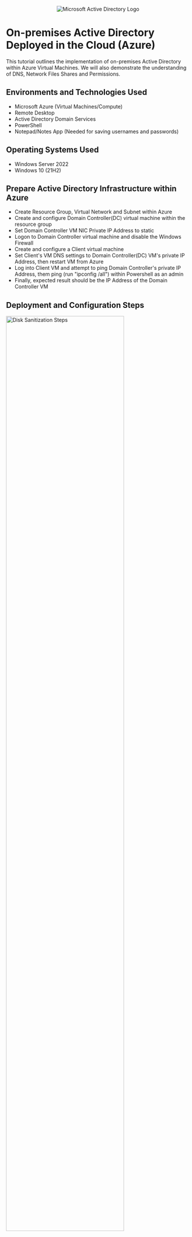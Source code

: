 <p align="center">
<img src="https://i.imgur.com/pU5A58S.png" alt="Microsoft Active Directory Logo"/>
</p>

<h1>On-premises Active Directory Deployed in the Cloud (Azure)</h1>
This tutorial outlines the implementation of on-premises Active Directory within Azure Virtual Machines. We will also demonstrate the understanding of DNS, Network Files Shares and Permissions.<br />

<h2>Environments and Technologies Used</h2>

- Microsoft Azure (Virtual Machines/Compute)
- Remote Desktop
- Active Directory Domain Services
- PowerShell
- Notepad/Notes App (Needed for saving usernames and passwords)

<h2>Operating Systems Used </h2>

- Windows Server 2022
- Windows 10 (21H2)

<h2>Prepare Active Directory Infrastructure within Azure</h2>

- Create Resource Group, Virtual Network and Subnet within Azure
- Create and configure Domain Controller(DC) virtual machine within the resource group
- Set Domain Controller VM NIC Private IP Address to static
- Logon to Domain Controller virtual machine and disable the Windows Firewall
- Create and configure a Client virtual machine
- Set Client's VM DNS settings to Domain Controller(DC) VM's private IP Address, then restart VM from Azure
- Log into Client VM and attempt to ping Domain Controller's private IP Address, them ping (run "ipconfig /all") within Powershell as an admin
- Finally, expected result should be the IP Address of the Domain Controller VM

<h2>Deployment and Configuration Steps</h2>

<p>
<img src="https://i.imgur.com/qTzUliP.png" height="80%" width="80%" alt="Disk Sanitization Steps"/>
</p>
<h3>Active Directory Installation/Setting up new forest for domain controller</h3>
<p>
<ol>
  <li>Log in to the Domain Controller (DC) virtual machine.</li>
  <li>Open the <strong>Start Menu</strong>, search for <strong>Server Manager</strong>, and launch the application.</li>
  <li>Once Server Manager is loaded, close any pop-up notifications.</li>
  <li>Select <strong>"Add roles and features"</strong> from the dashboard.</li>
  <li>Click <strong>Next</strong> through the initial prompts until you reach the <strong>Server Roles</strong> section.</li>
  <li>In the <strong>Server Roles</strong> section, check the box for <strong>Active Directory Domain Services</strong>.</li>
  <li>When prompted, select <strong>"Add Features"</strong>, then continue clicking <strong>Next</strong> until you reach the <strong>Confirmation</strong> screen.</li>
  <li>On the Confirmation screen, check the box labeled <strong>"Restart the destination server automatically if required"</strong> and click <strong>Install</strong>.</li>
  <li>Once the installation is complete, click the <strong>flag icon</strong> in the top-right corner of the Server Manager and select <strong>"Promote this server to a domain controller"</strong>.</li>
  <li>Under the <strong>Deployment Configuration</strong> tab, choose <strong>"Add a new forest"</strong>.</li>
  <li>In the <strong>Root domain name</strong> field, enter a domain name.
    <ol>
      <li>For this lab, use: <code>mydomain.com</code></li>
    </ol>
  </li>
  <li>Click <strong>Next</strong>, then set a simple <strong>Directory Services Restore Mode (DSRM) password</strong>, and click <strong>Next</strong>.</li>
  <li>On the DNS Options screen, uncheck the box labeled <strong>"Create DNS delegation"</strong>, then click <strong>Next</strong> through the remaining steps.</li>
  <li>When you reach the <strong>Prerequisites Check</strong> screen, click <strong>Install</strong>.</li>
  <li>The virtual machine will automatically restart upon completion.</li>
  <li>After the restart, log back into the VM.
    <ol>
      <li>When prompted for the username, use the following format: <code>[domain_name]\[username]</code></li>
      <li>Example: <code>mydomain.com\labuser</code></li>
    </ol>
  </li>
</ol>
</p>
<br />

<p>
<img src="https://i.imgur.com/A8xi5XW.png" height="80%" width="80%" alt="Disk Sanitization Steps"/>
</p>
<p>
  <h3>Create a Domain Admin User Account</h3>
<ol>
  <li>Log in to the Domain Controller (DC) virtual machine.</li>
  <li>Open the <strong>Start Menu</strong>, search for <strong>Active Directory Users and Computers</strong>, and launch the application.</li>
  <li>In the left-hand panel, right-click on the domain name (e.g., <code>mydomain.com</code>), hover over <strong>New</strong>, and select <strong>Organizational Unit (OU)</strong>.</li>
  <li>Name the new Organizational Unit.
    <ol>
      <li>For this lab, name it <strong>_EMPLOYEES</strong>.</li>
      <li>This OU will store all user accounts with standard access privileges.</li>
      <li>If a different name is used, update any associated scripts or references accordingly.</li>
    </ol>
  </li>
  <li>Repeat the process to create another Organizational Unit.
    <ol>
      <li>Name this one <strong>_ADMINS</strong>.</li>
      <li>This OU will store all accounts with administrative privileges.</li>
    </ol>
  </li>
  <li>Create a new user to act as a domain administrator.
    <ol>
      <li>Right-click the <strong>_ADMINS</strong> OU, hover over <strong>New</strong>, and select <strong>User</strong>.</li>
      <li>Enter the user's full name and username.
        <ol>
          <li><strong>Name:</strong> Jane Doe</li>
          <li><strong>Username:</strong> <code>jane_admin</code></li>
        </ol>
      </li>
      <li>Click <strong>Next</strong>, enter a password, and select <strong>Password never expires</strong>.
        <ol>
          <li><em>Note: Selecting "Password never expires" is not recommended in production environments.</em></li>
        </ol>
      </li>
      <li>Click <strong>Finish</strong> to complete the user creation process.</li>
    </ol>
  </li>
  <li>Verify the user was created by checking the <strong>_ADMINS</strong> folder for <code>jane_admin</code>.</li>
  <li>Grant domain admin privileges to the new user.
    <ol>
      <li>Right-click the user <code>jane_admin</code> and select <strong>Properties</strong>.</li>
      <li>Navigate to the <strong>Member Of</strong> tab.</li>
      <li>Click <strong>Add</strong>, type <code>Domain Admins</code>, and click <strong>Check Names</strong>.</li>
      <li>Click <strong>OK</strong>, then <strong>Apply</strong>, and finally <strong>OK</strong> again.</li>
    </ol>
  </li>
  <li>Log out and disconnect from the DC virtual machine.</li>
  <li>Log back in using the new domain admin credentials.
    <ol>
      <li>Use the following login format: <code>mydomain.com\jane_admin</code></li>
    </ol>
  </li>
  <li>From this point forward in the lab, use the <code>jane_admin</code> account for all administrative tasks.</li>
</ol>
</p>
<br />

<p>
<img src="https://i.imgur.com/wsNcu9c.png" height="80%" width="80%" alt="Disk Sanitization Steps"/>
</p>
<p>
  <h3>Joining the Client Virtual Machine to the Domain</h3>
<ol>
  <li>Log in to the <strong>Client virtual machine</strong>.</li>
  <li>Right-click the <strong>Start Menu</strong> and select <strong>System</strong>.</li>
  <li>In the <strong>System Settings</strong> window, locate the <strong>Related settings</strong> section on the right-hand side and click <strong>"Rename this PC (advanced)"</strong>.</li>
  <li>Under the <strong>Computer Name</strong> tab, click <strong>Change</strong>.</li>
  <li>In the dialog box that appears:
    <ol>
      <li>Under the <strong>Member of</strong> section, select <strong>Domain</strong>.</li>
      <li>Enter your domain name. For this lab, use: <code>mydomain.com</code>.</li>
    </ol>
  </li>
  <li>Click <strong>OK</strong>. A <strong>Windows Security</strong> prompt will appear requesting domain credentials.</li>
  <li>Enter the administrator username and password created earlier (e.g., <code>jane_admin</code>).</li>
  <li>Once authenticated, a confirmation message will appear: <em>"Welcome to the [domain_name] domain."</em></li>
  <li>Click <strong>OK</strong>, then restart the VM when prompted. The system will automatically reboot.</li>
  <li>After the restart, log in using the domain admin account if not already logged in. For example: <code>mydomain.com\jane_admin</code>.</li>
  <li>Open <strong>Active Directory Users and Computers</strong> from the Start Menu.</li>
  <li>In the left panel, expand the domain (e.g., <code>mydomain.com</code>) and navigate to the <strong>Computers</strong> container.</li>
  <li>Verify that the <strong>Client VM</strong> appears in the list, confirming that it has successfully joined the domain.</li>
  <li>(Optional – for organizational purposes): 
    <ol>
      <li>Create a new <strong>Organizational Unit (OU)</strong> named <code>_CLIENTS</code>.</li>
      <li>Click and drag the Client VM into this new OU.</li>
      <li>Logout</li>
    </ol>
  </li>
</ol>
</p>
<br />

<p>
<img src="https://i.imgur.com/zpZpjvP.png" height="80%" width="80%" alt="Disk Sanitization Steps"/>
</p>
<p>
  <h3>Setting up Remote Desktop to non-administrative users in the Client Virtual Machine</h3>
<ol>
  <li>Log in to the <strong>Client VM</strong> using the domain administrator account: <code>mydomain.com\jane_admin</code>.</li>
  <li>Right-click the <strong>Start Menu</strong> and select <strong>System</strong>.</li>
  <li>On the right-hand panel under <strong>Related settings</strong>, click <strong>Remote Desktop</strong>.</li>
  <li>In the <strong>Remote Desktop</strong> settings, scroll to the <strong>User accounts</strong> section and click <strong>"Select users that can remotely access this PC"</strong>.</li>
  <li>In the dialog box, click <strong>Add</strong>.</li>
  <li>Type <code>Domain Users</code> into the text box.</li>
  <li>Click <strong>Check Names</strong> to validate the group name.</li>
  <li>Click <strong>OK</strong>, and then click <strong>OK</strong> again to save the configuration.</li>
  <li>Logout</li>
</ol>
</p>
<br />

<p>
<img src="https://i.imgur.com/gow6d6X.png" height="80%" width="80%" alt="Disk Sanitization Steps"/>
</p>
<p>
  <h3>Bulk User Account Creation via PowerShell Script and Login Verification</h3>
<ol>
  <li>Log in to the <strong>Domain Controller (DC) VM</strong> using the admin account: <code>mydomain.com\jane_admin</code>.</li>
  <li>Open the <strong>Start Menu</strong>, search for <strong>Windows PowerShell ISE</strong>, right-click the application, and select <strong>Run as administrator</strong>.</li>
  <li>Once PowerShell ISE is open, click on <strong>View</strong> in the top menu and select <strong>Show Script Pane</strong>.</li>
  <li>Open the following link in a new browser tab: 
    <a href="https://github.com/joshmadakor1/AD_PS/blob/master/Generate-Names-Create-Users.ps1" target="_blank">
      Generate-Names-Create-Users.ps1
    </a>
  </li>
  <li>Copy the contents of the script and paste them into a new file in PowerShell ISE. Save the script file.</li>
  <li>Before running the script, press <strong>Ctrl + F</strong> to search for the word <code>Path</code> in the script.</li>
  <li>Verify that the <strong>OU path</strong> used in the script matches the folder name created earlier in the lab.
    <ol>
      <li>For this lab, the OU folder is named <strong>_EMPLOYEES</strong>.</li>
      <li>Ensure the name is spelled correctly with no typos or extra spaces.</li>
    </ol>
  </li>
  <li>Click the <strong>green play button</strong> at the top of PowerShell ISE to run the script.</li>
  <li>The script will generate multiple user accounts with randomized usernames. Each will be assigned the password <code>Password1</code>.</li>
  <li>Open <strong>Active Directory Users and Computers</strong> and navigate to the <strong>_EMPLOYEES</strong> OU folder to confirm the user accounts were created.</li>
  <li>Choose any of the newly created users and log in to the <strong>Client VM</strong> using the following format:
    <ol>
      <li>Username format: <code>mydomain.com\random_username</code></li>
      <li>Password: <code>Password1</code></li>
    </ol>
  </li>
  <li>After a successful login, log out of the Client VM.</li>
</ol>
</p>
<br />

<p>
<img src="https://i.imgur.com/HupYrKG.png" height="80%" width="80%" alt="Disk Sanitization Steps"/>
</p>
<p>
  <h3>Demonstrating Account Lockouts and Recovery in Active Directory</h3>
<ol>
  <li>Log in to the <strong>DC VM</strong> as administrator (<code>mydomain.com\jane_admin</code>).</li>
  <li>Open the <strong>Start Menu</strong>, search for <strong>Active Directory Users and Computers (ADUC)</strong>, and launch it.</li>
  <li>Navigate to the <strong>_EMPLOYEES</strong> OU and select a random user (e.g., <code>mun.far</code>).</li>
  <li>Switch to the <strong>Client VM</strong> and log in with:
    <ul>
      <li>Username: <code>mydomain.com\mun.far</code></li>
      <li>Password: <code>Password1</code></li>
    </ul>
  </li>
  <li>Log out after the successful login.</li>
  <li>Return to the <strong>DC VM</strong> and search for <strong>Group Policy Management (GPM)</strong>. Launch it.</li>
  <li>Expand the forest and domain tree, right-click <strong>Default Domain Policy</strong>, and click <strong>Edit</strong>.</li>
  <li>In the <strong>Group Policy Management Editor (GPME)</strong>, navigate to:
    <ul>
      <li><strong>Computer Configuration</strong> → <strong>Policies</strong> → <strong>Windows Settings</strong> → <strong>Security Settings</strong> → <strong>Account Policies</strong> → <strong>Account Lockout Policy</strong></li>
    </ul>
  </li>
  <li>Edit each policy by double-clicking and checking <strong>"Define this policy setting"</strong>. Set the following:
    <ul>
      <li>Account Lockout Duration: 30 minutes</li>
      <li>Account Lockout Threshold: 5 invalid logon attempts</li>
      <li>Allow Administrator Account Lockout: Enabled</li>
      <li>Reset Account Lockout Counter After: 10 minutes</li>
    </ul>
  </li>
  <li>To verify the changes, go to <strong>Default Domain Policy</strong> in GPM, select the <strong>Settings</strong> tab, and scroll to <strong>Account Lockout Policy</strong>.</li>
  <li>Log in to the <strong>Client VM</strong> as <code>mydomain.com\jane_admin</code>.</li>
  <li>Open <strong>Command Prompt</strong> as Administrator and run:
    <ul>
      <li><code>gpupdate /force</code></li>
      <li>Then: <code>gpresult /r</code></li>
    </ul>
    Verify under <strong>Computer Settings → Applied Group Policy Objects</strong> that <strong>Default Domain Policy</strong> is listed.
  </li>
  <li>Log out and simulate an account lockout by entering an incorrect password for <code>mun.far</code> at least 6 times.</li>
  <li>Return to <strong>ADUC</strong> on the DC VM, right-click the domain, select <strong>Find</strong>, search for <code>mun.far</code>, and open the user account.</li>
  <li>Go to the <strong>Account</strong> tab, check <strong>"Unlock account"</strong>, click <strong>Apply</strong>, and then <strong>OK</strong>.</li>
  <li>Log into the <strong>Client VM</strong> again with the correct credentials.</li>
  <li>To reset the user’s password:
    <ul>
      <li>Right-click the user in ADUC, select <strong>Reset Password</strong>, enter and confirm a new password, and click <strong>OK</strong>.</li>
    </ul>
  </li>
  <li>Log into the <strong>Client VM</strong> using the new password to verify the change was successful.</li>
</ol>
<br />
<p>
<img src="https://i.imgur.com/skAf71a.png" height="80%" width="80%" alt="Disk Sanitization Steps"/>
</p>
<p>
  <h3>Demonstrating How to Disable and Enable a User Account in Active Directory</h3>
<ol>
  <li>Log in to the <strong>Domain Controller (DC) VM</strong>.</li>
  <li>Open <strong>Active Directory Users and Computers (ADUC)</strong>.</li>
  <li>Right-click the domain (e.g., <code>mydomain.com</code>) and select <strong>Find</strong>.</li>
  <li>Search for the user account you wish to disable.</li>
  <li>Right-click the user and select <strong>Disable Account</strong>.</li>
  <li>Switch to the <strong>Client VM</strong> and attempt to log in with the disabled user account.
    <ul>
      <li>The login attempt should fail due to the account being disabled.</li>
    </ul>
  </li>
  <li>Return to the <strong>DC VM</strong> and go back to <strong>ADUC</strong>.</li>
  <li>Locate the same user account, right-click it, and select <strong>Enable Account</strong>.</li>
  <li>Switch back to the <strong>Client VM</strong> and try logging in again.
    <ul>
      <li>The login should now succeed.</li>
    </ul>
  </li>
</ol>
</p>
<br />

<p>
<img src="https://i.imgur.com/53yy0xC.png" height="80%" width="80%" alt="Disk Sanitization Steps"/>
</p>
<p>
  <h3>Viewing Security Logs Related to User Activity in Event Viewer</h3>
<ol>
  <li>Log in to the <strong>Domain Controller (DC) VM</strong> as an administrator (if not already logged in).</li>
  <li>Open the <strong>Start Menu</strong>, search for <strong>Event Viewer</strong>, and launch the application.</li>
  <li>In the left panel, expand <strong>Windows Logs</strong> and click on <strong>Security</strong> to view event logs.</li>
  <li>To search for logs related to a specific user:
    <ol>
      <li>Right-click on <strong>Security</strong> and select <strong>Find</strong>.</li>
      <li>Enter the username (e.g., <code>mun.far</code>) and click <strong>Find Next</strong>.</li>
      <li>Continue to click <strong>Find Next</strong> to view all matching log entries.</li>
    </ol>
  </li>
  <li>If relevant log entries are not found on the DC VM, switch to the <strong>Client VM</strong>.</li>
  <li>Log in to the <strong>Client VM</strong> as an administrator.</li>
  <li>Search for and open <strong>Event Viewer</strong>.</li>
  <li>Expand <strong>Windows Logs</strong> and click on <strong>Security</strong>.</li>
  <li>Scroll through the event list and look for multiple <strong>Audit Failure</strong> entries, indicating failed login attempts.</li>
</ol>
</p>
<br />

<h2>Understanding DNS / Network Files Shares and Permission</h2>
<p>
<img src="https://i.imgur.com/FY2B3Vq.png" height="80%" width="80%" alt="Disk Sanitization Steps"/>
</p>
<p>
  <h3>Demonstrating DNS Resolution, A-Record Creation, and CNAME Aliasing</h3>
<ol>
  <li>Log in to both the <strong>Client VM</strong> and <strong>DC VM</strong> as <code>mydomain.com\jane_admin</code>.</li>
  <li>On the Client VM, open <strong>Windows PowerShell</strong> as Administrator.</li>
  <li>Type <code>ping mainframe</code> and observe that it fails to resolve the name.</li>
  <li>Type <code>ipconfig /displaydns</code> to view the local DNS cache.</li>
  <li>Type <code>nslookup mainframe</code> to verify that the hostname cannot be resolved.</li>
  <li>Switch to the DC VM and open the <strong>DNS Manager</strong> application.</li>
  <li>In DNS Manager:
    <ol>
      <li>Expand <strong>Forward Lookup Zones</strong>.</li>
      <li>Right-click <code>mydomain.com</code> and select <strong>New Host (A or AAAA)</strong>.</li>
      <li>Enter:
        <ul>
          <li><strong>Name:</strong> mainframe</li>
          <li><strong>IP Address:</strong> 10.0.0.4</li>
        </ul>
      </li>
      <li>Click <strong>Add Host</strong> and then <strong>OK</strong>.</li>
    </ol>
  </li>
  <li>Back on the Client VM, run <code>ping mainframe</code> and verify it resolves to 10.0.0.4.</li>
  <li>On the DC VM, go back to DNS Manager, locate the <code>mainframe</code> record, and update its IP to 8.8.8.8.</li>
  <li>On the Client VM, run <code>ping mainframe</code> and observe it still resolves to 10.0.0.4 due to DNS caching.</li>
  <li>Type <code>ipconfig /displaydns</code> to confirm the old IP is still cached.</li>
  <li>Flush the DNS cache by running <code>ipconfig /flushdns</code>.</li>
  <li>Run <code>ipconfig /displaydns</code> again to verify the cache is cleared.</li>
  <li>Ping <code>mainframe</code> again and confirm it now resolves to 8.8.8.8.</li>
  <li>On the DC VM, open DNS Manager and right-click <code>mydomain.com</code>, then select <strong>New Alias (CNAME)</strong>.</li>
  <li>Enter:
    <ul>
      <li><strong>Alias Name:</strong> search</li>
      <li><strong>FQDN:</strong> www.google.com</li>
    </ul>
    Click <strong>OK</strong>.
  </li>
  <li>On the Client VM, run:
    <ul>
      <li><code>ping search</code></li>
      <li><code>nslookup search</code></li>
    </ul>
    to confirm that the alias resolves to <code>www.google.com</code>.
  </li>
</ol>


</p>
<br />

